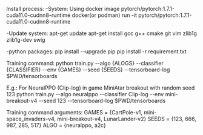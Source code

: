 Install process:
-System: Using docker image pytorch/pytorch:1.7.1-cuda11.0-cudnn8-runtime
docker(or podman) run -it pytorch/pytorch:1.7.1-cuda11.0-cudnn8-runtime

-Update system: 
apt-get update
apt-get install gcc g++ cmake git vim zlib1g zlib1g-dev swig

-python packages:
pip install --upgrade pip
pip install -r requirement.txt

Training command:
python train.py --algo {ALOGS} --classifier {CLASSIFIER} --env {GAMES} --seed {SEEDS} --tensorboard-log $PWD/tensorboards

E.g.: For NeuralPPO (Clip-log) in game MiniAtar breakout with random seed 123
python train.py --algo neuralppo --classifier Clip-log --env mini-breakout-v4 --seed 123 --tensorboard-log $PWD/tensorboards

Training command arguments:
GAMES = {CartPole-v1, mini-space_invaders-v4, mini-breakout-v4, LunarLander-v2}
SEEDS = {123, 666, 987, 285, 517}
ALGO = {neuralppo, a2c}

